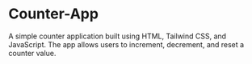 # Counter-App
A simple counter application built using HTML, Tailwind CSS, and JavaScript. The app allows users to increment, decrement, and reset a counter value.
